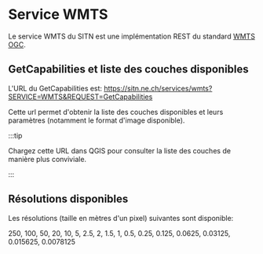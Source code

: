 # Service WMTS

Le service WMTS du SITN est une implémentation REST du standard [WMTS OGC](http://www.opengeospatial.org/standards/wmts).

## GetCapabilities et liste des couches disponibles

L'URL du GetCapabilities est:
https://sitn.ne.ch/services/wmts?SERVICE=WMTS&REQUEST=GetCapabilities

Cette url permet d'obtenir la liste des couches disponibles et leurs paramètres (notamment le format d'image disponible).

:::tip

Chargez cette URL dans QGIS pour consulter la liste des couches de manière plus conviviale.

:::

## Résolutions disponibles

Les résolutions (taille en mètres d'un pixel) suivantes sont disponible:

250, 100, 50, 20, 10, 5, 2.5, 2, 1.5, 1, 0.5, 0.25, 0.125, 0.0625, 0.03125, 0.015625, 0.0078125
